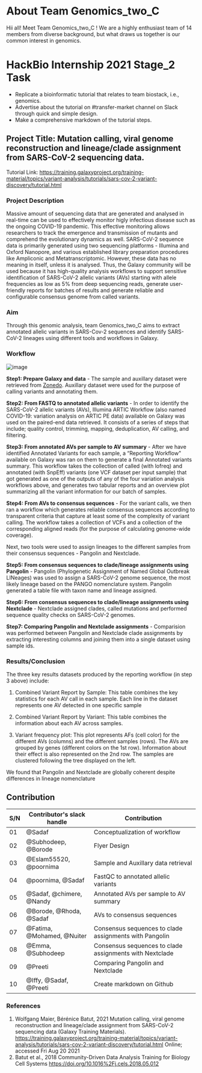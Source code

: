 # About Team Genomics_two_C
Hii all! Meet Team Genomics_two_C ! We are a highly enthusiast team of 14 members from diverse background, but what draws us together is our common interest in genomics.

# HackBio Internship 2021 Stage_2 Task
- Replicate a bioinformatic tutorial that relates to team biostack, i.e., genomics.
- Advertise about the tutorial on #transfer-market channel on Slack through quick and simple design.
- Make a comprehensive markdown of the tutorial steps.

## Project Title: Mutation calling, viral genome reconstruction and lineage/clade assignment from SARS-CoV-2 sequencing data.
Tutorial Link: https://training.galaxyproject.org/training-material/topics/variant-analysis/tutorials/sars-cov-2-variant-discovery/tutorial.html 

### Project Description
Massive amount of sequencing data that are generated and analysed in real-time can be used to effectively monitor higly infectious disease such as the ongoing COVID-19 pandemic. This effective monitoring allows researchers to track the emergence and transmission of mutants and comprehend the evolutionary dynamics as well.
SARS-CoV-2 sequence data is primarily generated using two sequencing platforms - Illumina and Oxford Nanopore, and various established library preparation procedures like Ampliconic and Metatranscriptomic. However, these data has no meaning in itself, unless it is analysed.
Thus, the Galaxy community will be used because it has high-quality analysis workflows to support sensitive identification of SARS-CoV-2 allelic variants (AVs) starting with allele frequencies as low as 5% from deep sequencing reads, generate user-friendly reports for batches of results and generate reliable and configurable consensus genome from called variants.

### Aim
Through this genomic analysis, team Genomics_two_C aims to extract annotated allelic variants in SARS-Cov-2 sequences and identify SARS-CoV-2 lineages using different tools and workflows in Galaxy.

### Workflow

![image](https://user-images.githubusercontent.com/88307823/130225895-3324abe4-8f54-43df-821d-b50144321510.png)

**Step1: Prepare Galaxy and data** - The sample and auxillary dataset were retrieved from [Zonedo](https://zenodo.org/record/5036687#.YR-ceo4zY2w). Auxillary dataset were used for the purpose of calling variants and annotating them.

**Step2: From FASTQ to annotated allelic variants** - In order to identify the SARS-CoV-2 allelic variants (AVs), Illumina ARTIC Workflow (also named COVID-19: variation analysis on ARTIC PE data) available on Galaxy was used on the paired-end data retrieved. It consists of a series of steps that include; quality control, trimming, mapping, deduplication, AV calling, and filtering.

**Step3: From annotated AVs per sample to AV summary** - After we have identified Annotated Variants for each sample, a “Reporting Workflow" available on Galaxy was ran on them to generate a final Annotated variants summary. This workflow takes the collection of called (with lofreq) and annotated (with SnpEff) variants (one VCF dataset per input sample) that got generated as one of the outputs of any of the four variation analysis workflows above, and generates two tabular reports and an overview plot summarizing all the variant information for our batch of samples.

**Step4: From AVs to consensus sequences** - For the variant calls, we then ran a workflow which generates reliable consensus sequences according to transparent criteria that capture at least some of the complexity of variant calling. The workflow takes a collection of VCFs and a collection of the corresponding aligned reads (for the purpose of calculating genome-wide coverage).

Next, two tools were used to assign lineages to the different samples from their consensus sequences - Pangolin and Nextclade.

**Step5: From consensus sequences to clade/lineage assignments using Pangolin** - Pangolin (Phylogenetic Assignment of Named Global Outbreak LINeages) was used to assign a SARS-CoV-2 genome sequence, the most likely lineage based on the PANGO nomenclature system. Pangolin generated a table file with taxon name and lineage assigned.

**Step6: From consensus sequences to clade/lineage assignments using Nextclade** - Nextclade assigned clades, called mutations and performed sequence quality checks on SARS-CoV-2 genomes.

**Step7: Comparing Pangolin and Nextclade assignments** - Comparision was performed between Pangolin and Nextclade clade assignments by extracting interesting columns and joining them into a single dataset using sample ids.

### Results/Conclusion
The three key results datasets produced by the reporting workflow (in step 3 above) include:

1. Combined Variant Report by Sample: This table combines the key statistics for each AV call in each sample. Each line in the dataset represents one AV detected in one specific sample

2. Combined Variant Report by Variant: This table combines the information about each AV across samples.

3. Variant frequency plot: This plot represents AFs (cell color) for the different AVs (columns) and the different samples (rows). The AVs are grouped by genes (different colors on the 1st row). Information about their effect is also represented on the 2nd row. The samples are clustered following the tree displayed on the left.

We found that Pangolin and Nextclade are globally coherent despite differences in lineage nomenclature

## Contribution

|S/N| Contributor's slack handle| Contribution|
|--|-----------------|--------------------------------------------|
|01|@Sadaf|Conceptualization of workflow|
|02|@Subhodeep, @Borode|Flyer Design|
|03|@Eslam55520, @poornima|Sample and Auxillary data retrieval|
|04|@poornima, @Sadaf|FastQC to annotated allelic variants|
|05|@Sadaf, @chimere, @Nandy| Annotated AVs per sample to AV summary|
|06|@Borode, @Rhoda, @Sadaf|AVs to consensus sequences|
|07|@Fatima, @Mohamed, @Nuiter|Consensus sequences to clade assignments with Pangolin|
|08|@Emma, @Subhodeep|Consensus sequences to clade assignments with Nextclade|
|09|@Preeti|Comparing Pangolin and Nextclade|
|10|@Iffy, @Sadaf, @Preeti|Create markdown on Github|

### References
1. Wolfgang Maier, Bérénice Batut, 2021 Mutation calling, viral genome reconstruction and lineage/clade assignment from SARS-CoV-2 sequencing data (Galaxy Training Materials). https://training.galaxyproject.org/training-material/topics/variant-analysis/tutorials/sars-cov-2-variant-discovery/tutorial.html Online; accessed Fri Aug 20 2021
2. Batut et al., 2018 Community-Driven Data Analysis Training for Biology Cell Systems https://doi.org/10.1016%2Fj.cels.2018.05.012

